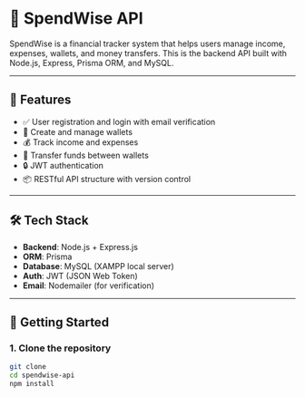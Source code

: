 # 💸 SpendWise API

SpendWise is a financial tracker system that helps users manage income, expenses, wallets, and money transfers. This is the backend API built with Node.js, Express, Prisma ORM, and MySQL.

---

## 🚀 Features

- ✅ User registration and login with email verification
- 💼 Create and manage wallets
- 💰 Track income and expenses
- 🔁 Transfer funds between wallets
- 🔒 JWT authentication
- 📦 RESTful API structure with version control

---

## 🛠️ Tech Stack

- **Backend**: Node.js + Express.js
- **ORM**: Prisma
- **Database**: MySQL (XAMPP local server)
- **Auth**: JWT (JSON Web Token)
- **Email**: Nodemailer (for verification)

---

## 🧪 Getting Started

### 1. Clone the repository

```bash
git clone 
cd spendwise-api
npm install
